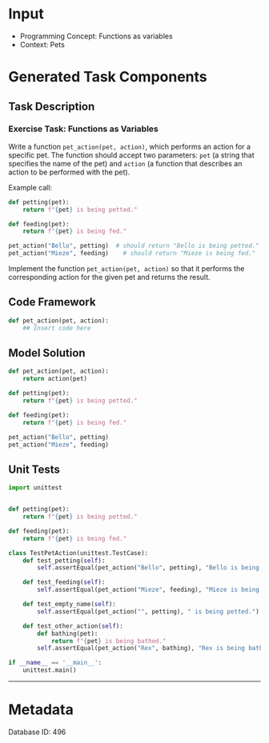 # Input
- Programming Concept: Functions as variables
- Context: Pets

# Generated Task Components
## Task Description
### Exercise Task: Functions as Variables

Write a function `pet_action(pet, action)`, which performs an action for a specific pet. The function should accept two parameters: `pet` (a string that specifies the name of the pet) and `action` (a function that describes an action to be performed with the pet).

Example call:
```python
def petting(pet):
    return f"{pet} is being petted."

def feeding(pet):
    return f"{pet} is being fed."

pet_action("Bello", petting)  # should return "Bello is being petted."
pet_action("Mieze", feeding)    # should return "Mieze is being fed."
```

Implement the function `pet_action(pet, action)` so that it performs the corresponding action for the given pet and returns the result.

## Code Framework
```python
def pet_action(pet, action):
    ## Insert code here
```

## Model Solution
```python
def pet_action(pet, action):
    return action(pet)

def petting(pet):
    return f"{pet} is being petted."

def feeding(pet):
    return f"{pet} is being fed."

pet_action("Bello", petting)
pet_action("Mieze", feeding)
```

## Unit Tests
```python
import unittest


def petting(pet):
    return f"{pet} is being petted."

def feeding(pet):
    return f"{pet} is being fed."

class TestPetAction(unittest.TestCase):
    def test_petting(self):
        self.assertEqual(pet_action("Bello", petting), "Bello is being petted.")

    def test_feeding(self):
        self.assertEqual(pet_action("Mieze", feeding), "Mieze is being fed.")

    def test_empty_name(self):
        self.assertEqual(pet_action("", petting), " is being petted.")

    def test_other_action(self):
        def bathing(pet):
            return f"{pet} is being bathed."
        self.assertEqual(pet_action("Rex", bathing), "Rex is being bathed.")

if __name__ == '__main__':
    unittest.main()
```
___
# Metadata
Database ID: 496

